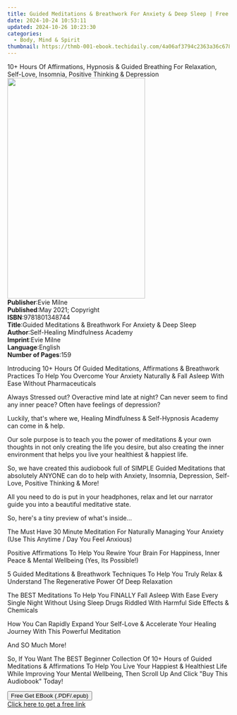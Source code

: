 ```yaml
---
title: Guided Meditations & Breathwork For Anxiety & Deep Sleep | Free Book
date: 2024-10-24 10:53:11
updated: 2024-10-26 10:23:30
categories:
  - Body, Mind & Spirit
thumbnail: https://thmb-001-ebook.techidaily.com/4a06af3794c2363a36c678ff62cd25a8375b591aa69fe3db073f08ab9a0d3225.jpg
---
```

<main id="book-container">
  <div class="flex flex-col">
    <div class="book-brief flex-1 py-6 px-4 sm:p-6 md:py-10 md:px-8">
      <!-- brief-->
      <div class="book-brief-main">
        10+ Hours Of Affirmations, Hypnosis & Guided Breathing For Relaxation,
        Self-Love, Insomnia, Positive Thinking & Depression
      </div>
    </div>
    <div
      class="book-meta-info flex-1 grid gap-4 col-start-1 col-end-3 row-start-1 sm:mb-6 sm:grid-cols-4 lg:gap-6 lg:col-start-2 lg:row-end-6 lg:row-span-6 lg:mb-0"
    >
      <div
        class="book-meta-info-left place-content-center mt-4 p-4 text-sm leading-6 col-start-2 col-span-2 dark:text-slate-400"
      >
        <img
          class="w-full h-500 object-cover rounded-lg sm:h-255 sm:col-span-2 lg:col-span-full"
          src="https://img-001-ebook.techidaily.com/a510d6a097d64efd436e046897e57f5be9dd1ac47f88ebfbf2a5022112ff3587.jpg"
          alt=""
          width="312"
          height="500"
        />
      </div>
      <div
        class="book-meta-info-right mt-2 col-start-1 row-start-2 col-span-3 self-center"
      >
        <!-- meta data  -->
        <div class="flex flex-col px-4 md:px-8">
          <div class="flex-1">
            <strong>Publisher</strong>:<span class="px-2">Evie Milne</span>
          </div>
          <div class="flex-1">
            <strong>Published</strong>:<span class="px-2"
              >May 2021; Copyright</span
            >
          </div>
          <div class="flex-1">
            <strong>ISBN</strong>:<span class="px-2">9781801348744</span>
          </div>
          <div class="flex-1">
            <strong>Title</strong>:<span class="px-2"
              >Guided Meditations &amp; Breathwork For Anxiety &amp; Deep
              Sleep</span
            >
          </div>
          <div class="flex-1">
            <strong>Author</strong>:<span class="px-2"
              >Self-Healing Mindfulness Academy</span
            >
          </div>
          <div class="flex-1">
            <strong>Imprint</strong>:<span class="px-2">Evie Milne</span>
          </div>
          <div class="flex-1">
            <strong>Language</strong>:<span class="px-2">English</span>
          </div>
          <div class="flex-1">
            <strong>Number of Pages</strong>:<span class="px-2">159</span>
          </div>
        </div>
      </div>
    </div>
    <div class="book-description flex-1 py-6 px-4 sm:p-6 md:py-10 md:px-8">
      <div class="book-description-main">
        <div accordion-content="" id="description">
          <p></p>
          <p>
            Introducing 10+ Hours Of Guided Meditations, Affirmations &amp;
            Breathwork Practices To Help You Overcome Your Anxiety Naturally
            &amp; Fall Asleep With Ease Without Pharmaceuticals&nbsp;
          </p>
          <p>
            Always Stressed out? Overactive mind late at night? Can never seem
            to find any inner peace? Often have feelings of depression?
          </p>
          <p>
            Luckily, that's where we, Healing Mindfulness &amp; Self-Hypnosis
            Academy can come in &amp; help.
          </p>
          <p>
            Our sole purpose is to teach you the power of meditations &amp; your
            own thoughts in not only creating the life you desire, but also
            creating the inner environment that helps you live your healthiest
            &amp; happiest life.&nbsp;
          </p>
          <p>
            So, we have created this audiobook full of SIMPLE Guided Meditations
            that absolutely ANYONE can do to help with Anxiety, Insomnia,
            Depression, Self-Love, Positive Thinking &amp; More!&nbsp;
          </p>
          <p>
            All you need to do is put in your headphones, relax and let our
            narrator guide you into a beautiful meditative state.&nbsp;
          </p>
          <p>So, here's a tiny preview of what's inside...</p>
          <p>
            The Must Have 30 Minute Meditation For Naturally Managing Your
            Anxiety (Use This Anytime / Day You Feel Anxious)
          </p>
          <p>
            Positive Affirmations To Help You Rewire Your Brain For Happiness,
            Inner Peace &amp; Mental Wellbeing (Yes, Its Possible!)&nbsp;
          </p>
          <p>
            5 Guided Meditations &amp; Breathwork Techniques To Help You Truly
            Relax &amp; Understand The Regenerative Power Of Deep Relaxation
          </p>
          <p>
            The BEST Meditations To Help You FINALLY Fall Asleep With Ease Every
            Single Night Without Using Sleep Drugs Riddled With Harmful Side
            Effects &amp; Chemicals&nbsp;
          </p>
          <p>
            How You Can Rapidly Expand Your Self-Love &amp; Accelerate Your
            Healing Journey With This Powerful Meditation
          </p>
          <p>And SO Much More!&nbsp;</p>
          <p>
            So, If You Want The BEST Beginner Collection Of 10+ Hours of Guided
            Meditations &amp; Affirmations To Help You Live Your Happiest &amp;
            Healthiest Life While Improving Your Mental Wellbeing, Then Scroll
            Up And Click "Buy This Audiobook" Today!
          </p>
          <p></p>
        </div>
        <div class="accordion-fader"></div>
      </div>
    </div>
    <div class="book-excerpts flex-1 py-6 px-4 sm:p-6 md:py-10 md:px-8"></div>
    <div
      class="book-about-author flex-1 py-6 px-4 sm:p-6 md:py-10 md:px-8"
    ></div>
    <div class="book-free-get flex-1 py-6 px-4 sm:p-6 md:py-10 md:px-8">
      <button
        id="btn-free-get"
        class="bg-blue-500 hover:bg-blue-700 text-white font-bold py-2 px-4 rounded"
      >
        Free Get EBook (.PDF/.epub)
      </button>
      <div id="countdown-display" class="px-2 text-lg mt-2"></div>
      <a
        id="free-link"
        class="hidden bg-blue-500 hover:bg-blue-700 text-white font-bold py-2 px-4 rounded"
        href="https://www.ebooks.com/en-us/book/210305934/guided-meditations-breathwork-for-anxiety-deep-sleep/self-healing-mindfulness-academy/"
        target="_blank"
        >Click here to get a free link</a
      >
    </div>
    <script>
      let countdownTime = 0;
      let countdownInterval = null;
      document
        .getElementById('btn-free-get')
        .addEventListener('click', startCountdown);
      function startCountdown() {
        countdownTime = new Date().getTime() + 60000 * 3;
        countdownInterval = setInterval(updateCountdown, 1000);
        document.getElementById('btn-free-get').disabled = true;
        document
          .getElementById('btn-free-get')
          .classList.add('bg-gray-500', 'cursor-not-allowed');
      }
      function updateCountdown() {
        let currentTime = new Date().getTime();
        let timeLeft = countdownTime - currentTime;
        let secondsLeft = Math.floor(timeLeft / 1000);
        document.getElementById('countdown-display').innerHTML =
          `Remaining time: ${secondsLeft} seconds.`;
        if (secondsLeft <= 0) {
          clearInterval(countdownInterval);
          document.getElementById('btn-free-get').classList.add('hidden');
          document.getElementById('free-link').classList.remove('hidden');
          document.getElementById('countdown-display').innerHTML = '';
        }
      }
    </script>
  </div>
</main>
